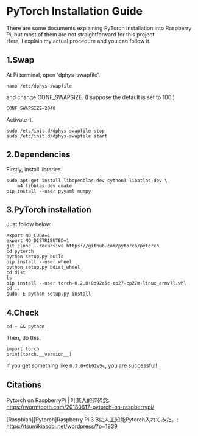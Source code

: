 # PyTorch Installation Guide  

There are some documents explaining PyTorch installation into Raspberry Pi, but most of them are not straightforward for this project.  
Here, I explain my actual procedure and you can follow it.  

## 1.Swap  
At Pi terminal, open 'dphys-swapfile'.   
```shell
nano /etc/dphys-swapfile
```
and change CONF_SWAPSIZE. (I suppose the default is set to 100.)  
```shell
CONF_SWAPSIZE=2048
```
Activate it.  
```shell
sudo /etc/init.d/dphys-swapfile stop
sudo /etc/init.d/dphys-swapfile start
```

## 2.Dependencies

Firstly, install libraries.  
```shell
sudo apt-get install libopenblas-dev cython3 libatlas-dev \
    m4 libblas-dev cmake
pip install --user pyyaml numpy
```

## 3.PyTorch installation

Just follow below.  

```shell
export NO_CUDA=1
export NO_DISTRIBUTED=1
git clone --recursive https://github.com/pytorch/pytorch
cd pytorch
python setup.py build
pip install --user wheel
python setup.py bdist_wheel
cd dist
ls
pip install --user torch-0.2.0+0b92e5c-cp27-cp27m-linux_armv7l.whl
cd ..
sudo -E python setup.py install
```

## 4.Check
```shell
cd ~ && python
```
Then, do this.
```shell
import torch
print(torch.__version__)
```
If you get something like ```0.2.0+0b92e5c```, you are successful!  

## Citations

Pytorch on RaspberryPi | 叶某人的碎碎念:  
https://wormtooth.com/20180617-pytorch-on-raspberrypi/

[Raspbian][Pytorch]Raspberry Pi 3 Bに人工知能Pytorch入れてみた。:  
https://tsumikiasobi.net/wordpress/?p=1839
